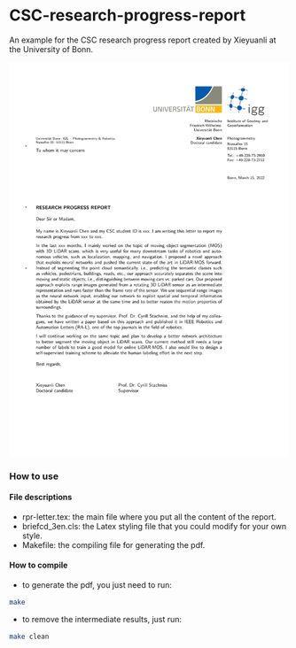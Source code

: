 # CSC-research-progress-report
An example for the CSC research progress report created by Xieyuanli at the University of Bonn.

<img src="rpr-letter.png" width="800">

### How to use
#### File descriptions

- rpr-letter.tex: the main file where you put all the content of the report.
- briefcd_3en.cls: the Latex styling file that you could modify for your own style.
- Makefile: the compiling file for generating the pdf.

#### How to compile

- to generate the pdf, you just need to run:
```bash
make
```

- to remove the intermediate results, just run:
```bash
make clean
```


